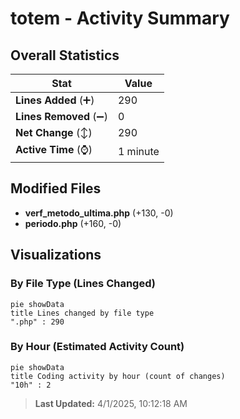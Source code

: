 # totem - Activity Summary 

## Overall Statistics

| Stat                   | Value                                                             |
| ---------------------- | ----------------------------------------------------------------- |
| **Lines Added** (➕)   | 290                                          |
| **Lines Removed** (➖) | 0                                        |
| **Net Change** (↕)    | 290                |
| **Active Time** (⌚)   | 1 minute |


## Modified Files
- **verf_metodo_ultima.php** (+130, -0)
- **periodo.php** (+160, -0)

## Visualizations

### By File Type (Lines Changed)

```mermaid
pie showData
title Lines changed by file type
".php" : 290
```

### By Hour (Estimated Activity Count)

```mermaid
pie showData
title Coding activity by hour (count of changes)
"10h" : 2
```


> **Last Updated:** 4/1/2025, 10:12:18 AM